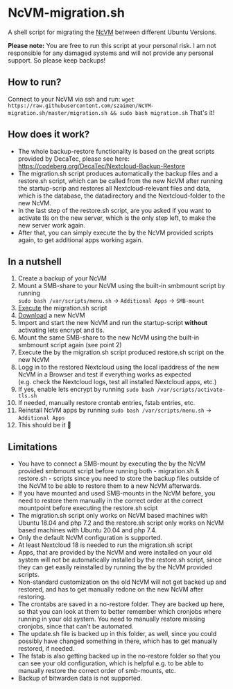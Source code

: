 # NcVM-migration.sh
A shell script for migrating the [NcVM](https://github.com/nextcloud/vm) between different Ubuntu Versions.

**Please note:** You are free to run this script at your personal risk. I am not responsible for any damaged systems and will not provide any personal support. So please keep backups!

## How to run?
Connect to your NcVM via ssh and run:
`wget https://raw.githubusercontent.com/szaimen/NcVM-migration.sh/master/migration.sh && sudo bash migration.sh`
That's it!

## How does it work?
- The whole backup-restore functionality is based on the great scripts provided by DecaTec, please see here: https://codeberg.org/DecaTec/Nextcloud-Backup-Restore
- The migration.sh script produces automatically the backup files and a restore.sh script, which can be called from the new NcVM after running the startup-scrip and restores all Nextcloud-relevant files and data, which is the database, the datadirectory and the Nextcloud-folder to the new NcVM.
- In the last step of the restore.sh script, are you asked if you want to activate tls on the new server, which is the only step left, to make the new server work again.
- After that, you can simply execute the by the NcVM provided scripts again, to get additional apps working again.

## In a nutshell
1. Create a backup of your NcVM
2. Mount a SMB-share to your NcVM using the built-in smbmount script by running<br/>`sudo bash /var/scripts/menu.sh` -> `Additional Apps` -> `SMB-mount`
3. [Execute](#how-to-run) the migration.sh script
4. [Download](https://www.hanssonit.se/nextcloud-vm/) a new NcVM
5. Import and start the new NcVM and run the startup-script **without** activating lets encrypt and tls.
6. Mount the same SMB-share to the new NcVM using the built-in smbmount script again (see point 2)
7. Execute the by the migration.sh script produced restore.sh script on the new NcVM
8. Logg in to the restored Nextcloud using the local ipaddress of the new NcVM in a Browser and test if everything works as expected<br/>(e.g. check the Nextcloud logs, test all installed Nextcloud apps, etc.)
9. If yes, enable lets encrypt by running `sudo bash /var/scripts/activate-tls.sh`
10. If needed, manually restore crontab entries, fstab entries, etc.
11. Reinstall NcVM apps by running `sudo bash /var/scripts/menu.sh` -> `Additional Apps`
12. This should be it 🎉

## Limitations
- You have to connect a SMB-mount by executing the by the NcVM provided smbmount script before running both - migration.sh & restore.sh - scripts since you need to store the backup files outside of the NcVM to be able to restore them to a new NcVM afterwards.
- If you have mounted and used SMB-mounts in the NcVM before, you need to restore them manually in the correct order at the correct mountpoint before executing the restore.sh scipt
- The migration.sh script only works on NcVM based machines with Ubuntu 18.04 and php 7.2 and the restore.sh script only works on NcVM based machines with Ubuntu 20.04 and php 7.4.
- Only the default NcVM configuration is supported.
- At least Nextcloud 18 is needed to run the migration.sh script
- Apps, that are provided by the NcVM and were installed on your old system will not be automatically installed by the restore.sh script, since they can get easily reinstalled by running the by the NcVM provided scripts.
- Non-standard customization on the old NcVM will not get backed up and restored, and has to get manually redone on the new NcVM after restoring.
- The crontabs are saved in a no-restore folder. They are backed up here, so that you can look at them to better remember which cronjobs where running in your old system. You need to manually restore missing cronjobs, since that can't be automated.
- The update.sh file is backed up in this folder, as well, since you could possibly have changed something in there, which has to get manually restored, if needed.
- The fstab is also getting backed up in the no-restore folder so that you can see your old configuration, which is helpful e.g. to be able to manually restore the correct order of smb-mounts, etc.
- Backup of bitwarden data is not supported.

